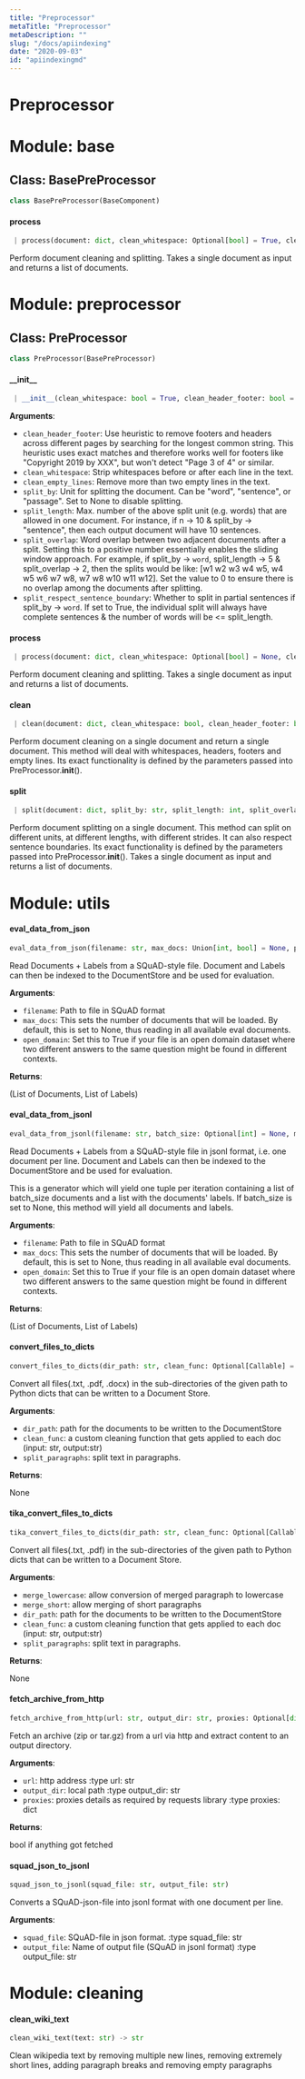 ```yaml
---
title: "Preprocessor"
metaTitle: "Preprocessor"
metaDescription: ""
slug: "/docs/apiindexing"
date: "2020-09-03"
id: "apiindexingmd"
---
```


# Preprocessor

<a name="base"></a>
# Module: base

<a name="base.BasePreProcessor"></a>
## Class: BasePreProcessor

```python
class BasePreProcessor(BaseComponent)
```

<a name="base.BasePreProcessor.process"></a>
#### process

```python
 | process(document: dict, clean_whitespace: Optional[bool] = True, clean_header_footer: Optional[bool] = False, clean_empty_lines: Optional[bool] = True, split_by: Optional[str] = "word", split_length: Optional[int] = 1000, split_overlap: Optional[int] = None, split_respect_sentence_boundary: Optional[bool] = True) -> List[dict]
```

Perform document cleaning and splitting. Takes a single document as input and returns a list of documents.

<a name="preprocessor"></a>
# Module: preprocessor

<a name="preprocessor.PreProcessor"></a>
## Class: PreProcessor

```python
class PreProcessor(BasePreProcessor)
```

<a name="preprocessor.PreProcessor.__init__"></a>
#### \_\_init\_\_

```python
 | __init__(clean_whitespace: bool = True, clean_header_footer: bool = False, clean_empty_lines: bool = True, split_by: str = "word", split_length: int = 1000, split_overlap: int = 0, split_respect_sentence_boundary: bool = True)
```

**Arguments**:

- `clean_header_footer`: Use heuristic to remove footers and headers across different pages by searching
                             for the longest common string. This heuristic uses exact matches and therefore
                             works well for footers like "Copyright 2019 by XXX", but won't detect "Page 3 of 4"
                             or similar.
- `clean_whitespace`: Strip whitespaces before or after each line in the text.
- `clean_empty_lines`: Remove more than two empty lines in the text.
- `split_by`: Unit for splitting the document. Can be "word", "sentence", or "passage". Set to None to disable splitting.
- `split_length`: Max. number of the above split unit (e.g. words) that are allowed in one document. For instance, if n -> 10 & split_by ->
                   "sentence", then each output document will have 10 sentences.
- `split_overlap`: Word overlap between two adjacent documents after a split.
                      Setting this to a positive number essentially enables the sliding window approach.
                      For example, if split_by -> `word`,
                      split_length -> 5 & split_overlap -> 2, then the splits would be like:
                      [w1 w2 w3 w4 w5, w4 w5 w6 w7 w8, w7 w8 w10 w11 w12].
                      Set the value to 0 to ensure there is no overlap among the documents after splitting.
- `split_respect_sentence_boundary`: Whether to split in partial sentences if split_by -> `word`. If set
                                        to True, the individual split will always have complete sentences &
                                        the number of words will be <= split_length.

<a name="preprocessor.PreProcessor.process"></a>
#### process

```python
 | process(document: dict, clean_whitespace: Optional[bool] = None, clean_header_footer: Optional[bool] = None, clean_empty_lines: Optional[bool] = None, split_by: Optional[str] = None, split_length: Optional[int] = None, split_overlap: Optional[int] = None, split_respect_sentence_boundary: Optional[bool] = None) -> List[dict]
```

Perform document cleaning and splitting. Takes a single document as input and returns a list of documents.

<a name="preprocessor.PreProcessor.clean"></a>
#### clean

```python
 | clean(document: dict, clean_whitespace: bool, clean_header_footer: bool, clean_empty_lines: bool) -> dict
```

Perform document cleaning on a single document and return a single document. This method will deal with whitespaces, headers, footers
and empty lines. Its exact functionality is defined by the parameters passed into PreProcessor.__init__().

<a name="preprocessor.PreProcessor.split"></a>
#### split

```python
 | split(document: dict, split_by: str, split_length: int, split_overlap: int, split_respect_sentence_boundary: bool) -> List[dict]
```

Perform document splitting on a single document. This method can split on different units, at different lengths,
with different strides. It can also respect sentence boundaries. Its exact functionality is defined by
the parameters passed into PreProcessor.__init__(). Takes a single document as input and returns a list of documents.

<a name="utils"></a>
# Module: utils

<a name="utils.eval_data_from_json"></a>
#### eval\_data\_from\_json

```python
eval_data_from_json(filename: str, max_docs: Union[int, bool] = None, preprocessor: PreProcessor = None, open_domain: bool = False) -> Tuple[List[Document], List[Label]]
```

Read Documents + Labels from a SQuAD-style file.
Document and Labels can then be indexed to the DocumentStore and be used for evaluation.

**Arguments**:

- `filename`: Path to file in SQuAD format
- `max_docs`: This sets the number of documents that will be loaded. By default, this is set to None, thus reading in all available eval documents.
- `open_domain`: Set this to True if your file is an open domain dataset where two different answers to the same question might be found in different contexts.

**Returns**:

(List of Documents, List of Labels)

<a name="utils.eval_data_from_jsonl"></a>
#### eval\_data\_from\_jsonl

```python
eval_data_from_jsonl(filename: str, batch_size: Optional[int] = None, max_docs: Union[int, bool] = None, preprocessor: PreProcessor = None, open_domain: bool = False) -> Generator[Tuple[List[Document], List[Label]], None, None]
```

Read Documents + Labels from a SQuAD-style file in jsonl format, i.e. one document per line.
Document and Labels can then be indexed to the DocumentStore and be used for evaluation.

This is a generator which will yield one tuple per iteration containing a list
of batch_size documents and a list with the documents' labels.
If batch_size is set to None, this method will yield all documents and labels.

**Arguments**:

- `filename`: Path to file in SQuAD format
- `max_docs`: This sets the number of documents that will be loaded. By default, this is set to None, thus reading in all available eval documents.
- `open_domain`: Set this to True if your file is an open domain dataset where two different answers to the same question might be found in different contexts.

**Returns**:

(List of Documents, List of Labels)

<a name="utils.convert_files_to_dicts"></a>
#### convert\_files\_to\_dicts

```python
convert_files_to_dicts(dir_path: str, clean_func: Optional[Callable] = None, split_paragraphs: bool = False) -> List[dict]
```

Convert all files(.txt, .pdf, .docx) in the sub-directories of the given path to Python dicts that can be written to a
Document Store.

**Arguments**:

- `dir_path`: path for the documents to be written to the DocumentStore
- `clean_func`: a custom cleaning function that gets applied to each doc (input: str, output:str)
- `split_paragraphs`: split text in paragraphs.

**Returns**:

None

<a name="utils.tika_convert_files_to_dicts"></a>
#### tika\_convert\_files\_to\_dicts

```python
tika_convert_files_to_dicts(dir_path: str, clean_func: Optional[Callable] = None, split_paragraphs: bool = False, merge_short: bool = True, merge_lowercase: bool = True) -> List[dict]
```

Convert all files(.txt, .pdf) in the sub-directories of the given path to Python dicts that can be written to a
Document Store.

**Arguments**:

- `merge_lowercase`: allow conversion of merged paragraph to lowercase
- `merge_short`: allow merging of short paragraphs
- `dir_path`: path for the documents to be written to the DocumentStore
- `clean_func`: a custom cleaning function that gets applied to each doc (input: str, output:str)
- `split_paragraphs`: split text in paragraphs.

**Returns**:

None

<a name="utils.fetch_archive_from_http"></a>
#### fetch\_archive\_from\_http

```python
fetch_archive_from_http(url: str, output_dir: str, proxies: Optional[dict] = None)
```

Fetch an archive (zip or tar.gz) from a url via http and extract content to an output directory.

**Arguments**:

- `url`: http address
:type url: str
- `output_dir`: local path
:type output_dir: str
- `proxies`: proxies details as required by requests library
:type proxies: dict

**Returns**:

bool if anything got fetched

<a name="utils.squad_json_to_jsonl"></a>
#### squad\_json\_to\_jsonl

```python
squad_json_to_jsonl(squad_file: str, output_file: str)
```

Converts a SQuAD-json-file into jsonl format with one document per line.

**Arguments**:

- `squad_file`: SQuAD-file in json format.
:type squad_file: str
- `output_file`: Name of output file (SQuAD in jsonl format)
:type output_file: str

<a name="cleaning"></a>
# Module: cleaning

<a name="cleaning.clean_wiki_text"></a>
#### clean\_wiki\_text

```python
clean_wiki_text(text: str) -> str
```

Clean wikipedia text by removing multiple new lines, removing extremely short lines,
adding paragraph breaks and removing empty paragraphs
